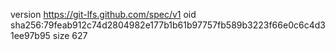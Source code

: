 version https://git-lfs.github.com/spec/v1
oid sha256:79feab912c74d2804982e177b1b61b97757fb589b3223f66e0c6c4d31ee97b95
size 627
